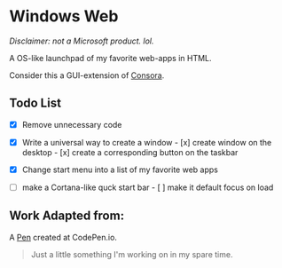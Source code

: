 # Windows Web

*Disclaimer: not a Microsoft product. lol.*

A OS-like launchpad of my favorite web-apps in HTML.

Consider this a GUI-extension of [Consora](https://github.com/tslmy/consora).

## Todo List

- [x] Remove unnecessary code
- [x] Write a universal way to create a window
      - [x] create window on the desktop
      - [x] create a corresponding button on the taskbar
- [x] Change start menu into a list of my favorite web apps
- [ ] make a Cortana-like quck start bar
      - [ ] make it default focus on load


Work Adapted from:
------------------
A [Pen](http://codepen.io/keithpickering/pen/azBdNj) created at CodePen.io.

> Just a little something I'm working on in my spare time.